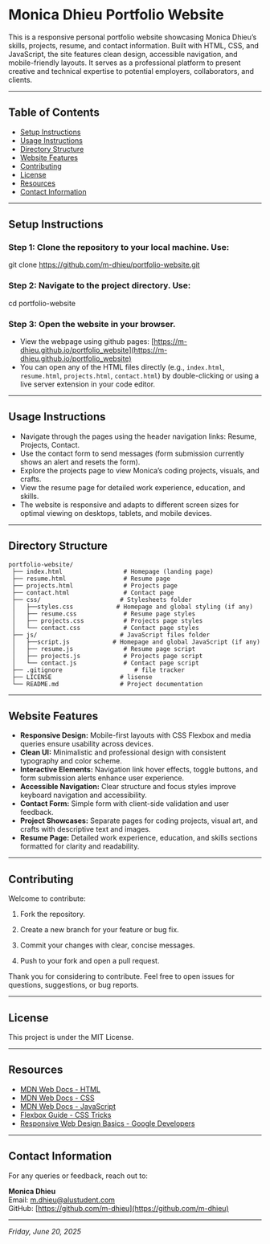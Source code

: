 # Monica Dhieu Portfolio Website

This is a responsive personal portfolio website showcasing Monica Dhieu’s skills, projects, resume, and contact information. Built with HTML, CSS, and JavaScript, the site features clean design, accessible navigation, and mobile-friendly layouts. It serves as a professional platform to present creative and technical expertise to potential employers, collaborators, and clients.

---

## Table of Contents

- [Setup Instructions](#setup-instructions)
- [Usage Instructions](#usage-instructions)
- [Directory Structure](#directory-structure)
- [Website Features](#website-features)
- [Contributing](#contributing)
- [License](#license)
- [Resources](#resources)
- [Contact Information](#contact-information)

---

## Setup Instructions

### Step 1: Clone the repository to your local machine. Use:
git clone https://github.com/m-dhieu/portfolio-website.git

### Step 2: Navigate to the project directory. Use:
cd portfolio-website

### Step 3: Open the website in your browser.
- View the webpage using github pages:  [https://m-dhieu.github.io/portfolio_website](https://m-dhieu.github.io/portfolio_website)
- You can open any of the HTML files directly (e.g., `index.html`, `resume.html`, `projects.html`, `contact.html`) by double-clicking or using a live server extension in your code editor.

---

## Usage Instructions

- Navigate through the pages using the header navigation links: Resume, Projects, Contact.
- Use the contact form to send messages (form submission currently shows an alert and resets the form).
- Explore the projects page to view Monica’s coding projects, visuals, and crafts.
- View the resume page for detailed work experience, education, and skills.
- The website is responsive and adapts to different screen sizes for optimal viewing on desktops, tablets, and mobile devices.

---

## Directory Structure

```
portfolio-website/
 ├── index.html                 # Homepage (landing page)
 ├── resume.html                # Resume page
 ├── projects.html              # Projects page
 ├── contact.html               # Contact page
 ├── css/                      # Stylesheets folder
 │   ├──styles.css            # Homepage and global styling (if any)
 │   ├── resume.css             # Resume page styles
 │   ├── projects.css           # Projects page styles
 │   └── contact.css            # Contact page styles
 ├── js/                       # JavaScript files folder
 │   ├──script.js            # Homepage and global JavaScript (if any)
 │   ├── resume.js              # Resume page script
 │   ├── projects.js            # Projects page script
 │   └── contact.js             # Contact page script
 ├── .gitignore                    # file tracker
 ├── LICENSE                   # lisense
 └── README.md                 # Project documentation

```

---

## Website Features

- **Responsive Design:** Mobile-first layouts with CSS Flexbox and media queries ensure usability across devices.
- **Clean UI:** Minimalistic and professional design with consistent typography and color scheme.
- **Interactive Elements:** Navigation link hover effects, toggle buttons, and form submission alerts enhance user experience.
- **Accessible Navigation:** Clear structure and focus styles improve keyboard navigation and accessibility.
- **Contact Form:** Simple form with client-side validation and user feedback.
- **Project Showcases:** Separate pages for coding projects, visual art, and crafts with descriptive text and images.
- **Resume Page:** Detailed work experience, education, and skills sections formatted for clarity and readability.

---

## Contributing

Welcome to contribute:

1. Fork the repository.

2. Create a new branch for your feature or bug fix.

3. Commit your changes with clear, concise messages.

4. Push to your fork and open a pull request.

Thank you for considering to contribute. Feel free to open issues for questions, suggestions, or bug reports.

---

## License

This project is under the MIT License.

---

## Resources

- [MDN Web Docs - HTML](https://developer.mozilla.org/en-US/docs/Web/HTML)
- [MDN Web Docs - CSS](https://developer.mozilla.org/en-US/docs/Web/CSS)
- [MDN Web Docs - JavaScript](https://developer.mozilla.org/en-US/docs/Web/JavaScript)
- [Flexbox Guide - CSS Tricks](https://css-tricks.com/snippets/css/a-guide-to-flexbox/)
- [Responsive Web Design Basics - Google Developers](https://developers.google.com/web/fundamentals/design-and-ux/responsive)

---

## Contact Information

For any queries or feedback, reach out to:

**Monica Dhieu**  
Email: [m.dhieu@alustudent.com](mailto:m.dhieu@alustudent.com)  
GitHub: [https://github.com/m-dhieu](https://github.com/m-dhieu)  

---

*Friday, June 20, 2025*
